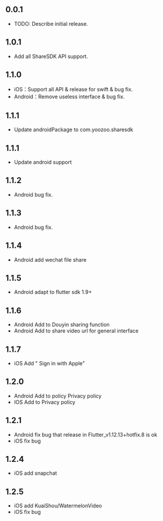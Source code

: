 ## 0.0.1

* TODO: Describe initial release.

## 1.0.1

* Add all ShareSDK API support.

## 1.1.0

* iOS：Support all API & release for swift & bug fix.
* Android：Remove useless interface & bug fix.

## 1.1.1

* Update androidPackage to com.yoozoo.sharesdk

## 1.1.1

* Update android support

## 1.1.2

* Android bug fix.

## 1.1.3

* Android bug fix.

## 1.1.4

* Android add wechat file share

## 1.1.5
* Android  adapt to flutter sdk 1.9+

## 1.1.6
* Android Add to Douyin sharing function
* Android Add to share video url for general interface

## 1.1.7
* iOS Add " Sign in with Apple"

## 1.2.0
* Android Add to policy Privacy policy
* IOS Add to Privacy policy

## 1.2.1
* Android fix bug that release in Flutter_v1.12.13+hotfix.8 is ok
* iOS fix bug

## 1.2.4

* iOS add snapchat

## 1.2.5

* iOS add KuaiShou/WatermelonVideo
* iOS fix bug